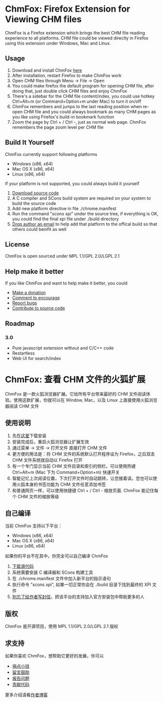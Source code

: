 # ChmFox: Firefox Extension for Viewing CHM files #

ChmFox is a Firefox extension which brings the best CHM file reading experience to all platforms. CHM file could be viewed directly in Firefox using this extension under Windows, Mac and Linux.

## Usage ##

1. Download and install ChmFox [here](http://addons.mozilla.org/firefox/addon/chmfox/)
2. After installation, restart Firefox to make ChmFox work
3. Open CHM files through Menu -> File -> Open
4. You could make firefox the default program for opening CHM file, after doing that, just double click CHM files and enjoy ChmFox
5. There's a sidebar for the CHM file content/index, you could use hotkey Ctrl+Alt+m (or Command+Option+m under Mac) to turn it on/off
6. ChmFox remembers and jumps to the last reading position when re-open CHM file and you could always bookmark as many CHM pages as you like using Firefox's build-in bookmark function
7. Zoom the page by Ctrl + / Ctrl -, just as normal web page. ChmFox remembers the page zoom level per CHM file

## Build It Yourself ##

ChmFox currently support following platforms

- Windows (x86, x64)
- Mac OS X (x86, x64)
- Linux (x86, x64)

If your platform is not supported, you could always build it yourself

1. [Download source code](https://bitbucket.org/zhuoqiang/chmfox) 
2. A C compiler and SCons build system are required on your system to build the source code
3. Add new platform directive in file ./chrome.manifest
4. Run the command "scons xpi" under the source tree, if everything is OK, you could find the final xpi file under ./build directory
5. [Drop author an email](mailto:zhuo.qiang@gmail.com>) to help add that platform to the offical build so that others could benifit as well

## License ##

ChmFox is open sourced under MPL 1.1/GPL 2.0/LGPL 2.1


## Help make it better ##

If you like ChmFox and want to help make it better, you could

- [Make a donation](https://addons.mozilla.org/firefox/addon/chmfox)
- [Comment to encourage](https://addons.mozilla.org/firefox/addon/chmfox)
- [Report bugs](https://bitbucket.org/zhuoqiang/chmfox/issues)
- [Contribute to source code](https://bitbucket.org/zhuoqiang/chmfox)


## Roadmap

### 3.0

* Pure javascript extension without and C/C++ code
* Restartless
* Web UI for search/index




# ChmFox: 查看 CHM 文件的火狐扩展 #

ChmFox 是一款火狐浏览器扩展。它给所有平台带来最好的 CHM 文件阅读体验。使用这款扩展，你就可以在 Window, Mac，以及 Linux 上直接使用火狐浏览器阅读 CHM 文件

## 使用说明 ##

1. 先在[这里](http://addons.mozilla.org/firefox/addon/chmfox/)下载安装
2. 安装完成后，重启火狐浏览器让扩展生效
3. 通过菜单 -> 文件 -> 打开文件 直接打开 CHM 文件
4. 更方便的用法是：将 CHM 文件的系统默认打开程序设为 Firefox，之后双击 CHM 文件系统就自动以 Firefox 打开
5. 有一个专门显示当前 CHM 文件目录和索引的侧栏。可以使用热键 Ctrl+Alt+m (Mac 下为 Command+Option+m) 快速开关
6. 智能记忆上次阅读位置，下次打开文件时自动跳转，让您接着读。您也可以使用火狐本身的书签功能为 CHM 文件任意添加书签
7. 和普通网页一样，可以使用快捷键 Ctrl + / Ctrl - 缩放页面. ChmFox 能记住每个 CHM 文件的缩放等级

## 自己编译 ##

当前 ChmFox 支持以下平台：

- Windows (x86, x64)
- Mac OS X (x86, x64)
- Linux (x86, x64)

如果你的平台不在其中，你完全可以自己编译 ChmFox

1. [下载源代码](https://bitbucket.org/zhuoqiang/chmfox) 
2. 系统需要安装 C 编译器和 SCons 构建工具
3. 在 ./chrome.manifest 文件中加入新平台的指示语句
4. 执行命令 "scons xpi", 如果一切正常你会在 ./build 目录下找到最终的 XPI 文件
5. [别忘了给作者写封信](mailto:zhuo.qiang@gmail.com>)，把该平台的支持加入官方安装包中帮助更多的人


## 版权 ##

ChmFox 是开源项目，使用 MPL 1.1/GPL 2.0/LGPL 2.1 版权


## 求支持 ##

如果你喜欢 ChmFox，想帮助它更好的发展，你可以

- [捐点小钱](https://addons.mozilla.org/firefox/addon/chmfox)
- [留言鼓励](https://addons.mozilla.org/firefox/addon/chmfox)
- [报告问题](https://bitbucket.org/zhuoqiang/chmfox/issues)
- [贡献代码](https://bitbucket.org/zhuoqiang/chmfox)

更多介绍请看[作者博客](http://zhuoqiang.me/tag/chmfox)

